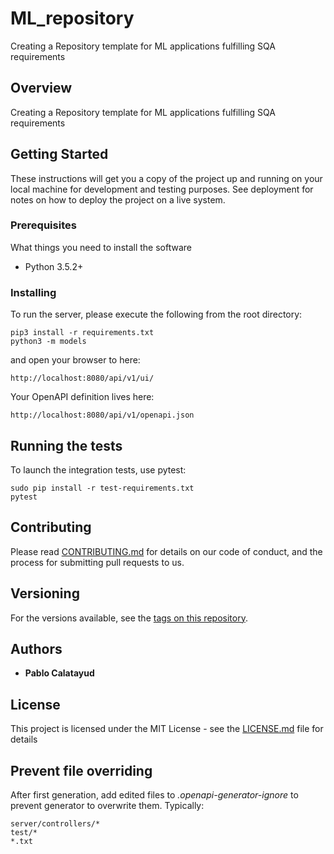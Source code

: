 # ML_repository
Creating a Repository template for ML applications fulfilling SQA requirements 

## Overview
Creating a Repository template for ML applications fulfilling SQA requirements 

## Getting Started
These instructions will get you a copy of the project up and running on your local machine for development and testing purposes. See deployment for notes on how to deploy the project on a live system.

### Prerequisites
What things you need to install the software
- Python 3.5.2+

### Installing
To run the server, please execute the following from the root directory:

```
pip3 install -r requirements.txt
python3 -m models
```

and open your browser to here:

```
http://localhost:8080/api/v1/ui/
```

Your OpenAPI definition lives here:

```
http://localhost:8080/api/v1/openapi.json
```

## Running the tests
To launch the integration tests, use pytest:
```
sudo pip install -r test-requirements.txt
pytest
```


## Contributing

Please read [CONTRIBUTING.md](
https://github.com/pcalatayud-prog/ML_repository/blob/main/CODE_OF_CONDUCT.md) for details on our code of conduct, and the process for submitting pull requests to us.

## Versioning

For the versions available, see the [tags on this repository](https://github.com/ML_repository/issues/labels). 

## Authors


* **Pablo Calatayud**

## License

This project is licensed under the MIT License - see the [LICENSE.md](LICENSE.md) file for details

## Prevent file overriding

After first generation, add edited files to _.openapi-generator-ignore_ to prevent generator to overwrite them. Typically:
```
server/controllers/*
test/*
*.txt
```
